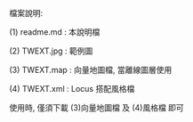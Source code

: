 
檔案說明:

(1) readme.md : 本說明檔

(2) TWEXT.jpg : 範例圖

(3) TWEXT.map : 向量地圖檔, 當離線圖層使用

(4) TWEXT.xml : Locus 搭配風格檔



使用時, 僅須下載 (3)向量地圖檔 及 (4)風格檔 即可


